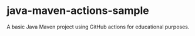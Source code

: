 # java-maven-actions-sample 

A basic Java Maven project using GitHub actions for educational purposes.
